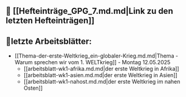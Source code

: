 ## 📕 [[Hefteinträge_GPG_7.md.md|Link zu den letzten Hefteinträgen]]


## 📝letzte Arbeitsblätter:

- [[Thema-der-erste-Weltkrieg_ein-globaler-Krieg.md.md|Thema - Warum sprechen wir vom 1. WELTkrieg]] - Montag 12.05.2025
	- [[arbeitsblatt-wk1-afrika.md.md|der erste Weltkrieg in Afrika]]
	- [[arbeitsblatt-wk1-asien.md.md|der erste Weltkrieg in Asien]]
	- [[arbeitsblatt-wk1-nahost.md.md|der erste Weltkrieg im nahen Osten]]

